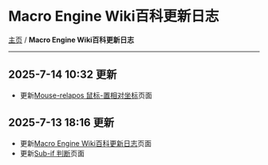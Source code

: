 # Macro Engine Wiki百科更新日志
[主页](/wiki/Home.md) / **Macro Engine Wiki百科更新日志**

---

## 2025-7-14 10:32 更新
  - 更新[Mouse-relapos 鼠标-置相对坐标](Command/Mouse/Mouse-relapos/Mouse-relapos.md)页面

## 2025-7-13 18:16 更新
  - 更新[Macro Engine Wiki百科更新日志](/wiki/UpdateLog.md)页面
  - 更新[Sub-if 判断](Command/SubCommand/Sub_if/Sub_if.md)页面